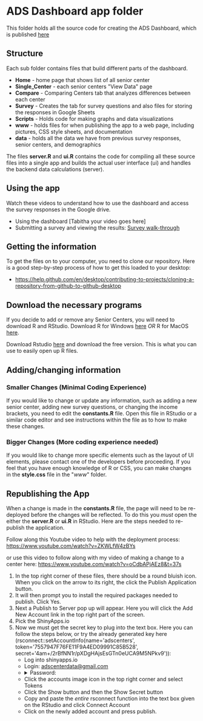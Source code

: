 # ADS Dashboard app folder
This folder holds all the source code for creating the ADS Dashboard, which is published 
[here](https://adscenters.shinyapps.io/dashboard/)


## Structure
Each sub folder contains files that build different parts of the dashboard. 
* **Home** - home page that shows list of all senior center
* **Single_Center** - each senior centers "View Data" page
* **Compare** - Comparing Centers tab that analyzes differences between each center
* **Survey** - Creates the tab for survey questions and also files for storing the responses in Google Sheets 
* **Scripts** - Holds code for making graphs and data visualizations
* **www** - holds files for when publishing the app to a web page, including pictures, CSS style sheets, and documentation
* **data** - holds all the data we have from previous survey responses, senior centers, and demographics

The files **server.R** and **ui.R** contains the code for compiling all these source files into a single app and builds the actual user interface (ui) and handles the backend data calculations (server).

## Using the app
Watch these videos to understand how to use the dashboard and access the survey responses in the Google drive.
* Using the dashboard [Tabitha your video goes here]
* Submitting a survey and viewing the results: [Survey walk-through](https://youtu.be/3fNGA_zPH_Q)

## Getting the information
To get the files on to your computer, you need to clone our repository. Here is a good step-by-step process of how to get this loaded to your desktop:

* https://help.github.com/en/desktop/contributing-to-projects/cloning-a-repository-from-github-to-github-desktop


## Download the necessary programs
If you decide to add or remove any Senior Centers, you will need to download R and RStudio. 
Download R for Windows [here](https://cran.r-project.org/bin/windows/base/) *OR* R for MacOS [here](https://cran.r-project.org/bin/macosx/).

Download Rstudio [here](https://rstudio.com/products/rstudio/download/) and download the free version. This is what you can use to easily open up R files.

## Adding/changing information
### Smaller Changes (Minimal Coding Experience)
If you would like to change or update any information, such as adding a new senior center, adding new survey questions, or changing the income brackets, you need to edit the **constants.R** file. Open this file in RStudio or a similar code editor and see instructions within the file as to how to make these changes. 

### Bigger Changes (More coding experience needed)
If you would like to change more specific elements such as the layout of UI elements, please contact one of the developers before proceeding. If you feel that you have enough knowledge of R or CSS, you can make changes in the **style.css** file in the "*www*" folder.




## Republishing the App
When a change is made in the **constants.R** file, the page will need to be re-deployed before the changes will be reflected. To do this you _must_ open the either the **server.R** or **ui.R** in RStudio. Here are the steps needed to re-publish the application.

Follow along this Youtube video to help with the deployment process: https://www.youtube.com/watch?v=ZKWLfW4zBYs

or use this video to follow along with my video of making a change to a center here: https://www.youtube.com/watch?v=oCdbAPjAEz8&t=37s

1. In the top right corner of these files, there should be a round bluish icon. When you click on the arrow to its right, the click the Publish Application button. 
2. It will then prompt you to install the required packages needed to publish. Click Yes.
3. Next a Publish to Server pop up will appear. Here you will click the Add New Account link in the top right part of the screen.
4. Pick the ShinyApps.io
5. Now we must get the secret key to plug into the text box. Here you can follow the steps below, or try the already generated key here (rsconnect::setAccountInfo(name='adscenters',
			  token='7557947F76FE11F9A4ED09991C85B528',
			  secret='4am+/2rBfNN1r/pXDgHAjsEsGTn0eUCA9M5NPkv9')): 
    + Log into shinyapps.io
    + Login: adscenterdata@gmail.com
    + <details> 
        <summary>Password:</summary>
            A1: JavaScript 
        </details>
    + Click the accounts image icon in the top right corner and select Tokens
    + Click the Show button and then the Show Secret button
    + Copy and paste the _entire_ rsconnect function into the text box given on the RStudio and click Connect Account
    + Click on the newly added account and press publish.
  







